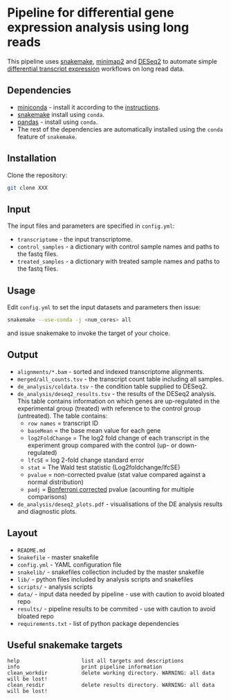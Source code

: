 Pipeline for differential gene expression analysis using long reads
==================================================================

This pipeline uses [snakemake](https://snakemake.readthedocs.io/en/stable/), [minimap2](https://github.com/lh3/minimap2) and [DESeq2](https://bioconductor.org/packages/release/bioc/html/DESeq2.html) to automate simple [differential transcript expression](https://www.ebi.ac.uk/training/online/course/functional-genomics-ii-common-technologies-and-data-analysis-methods/differential-gene) workflows on long read data.

Dependencies 
------------

- [miniconda](https://conda.io/miniconda.html) - install it according to the [instructions](https://conda.io/docs/user-guide/install/index.html).
- [snakemake](https://anaconda.org/bioconda/snakemake) install using `conda`.
- [pandas](https://anaconda.org/conda-forge/pandas) - install using `conda`.
- The rest of the dependencies are automatically installed using the `conda` feature of `snakemake`.

Installation
------------

Clone the repository:

```bash
git clone XXX
```

Input
-----

The input files and parameters are specified in `config.yml`:

- `transcriptome` - the input transcriptome.
- `control_samples` - a dictionary with control sample names and paths to the fastq files.
- `treated_samples` - a dictionary with treated sample names and paths to the fastq files.

Usage
-----

Edit `config.yml` to set the input datasets and parameters then issue:

```bash
snakemake --use-conda -j <num_cores> all
```

and issue snakemake <target> to invoke the target of your choice. 

Output
-----

- `alignments/*.bam` - sorted and indexed transcriptome alignments.
- `merged/all_counts.tsv` - the transcript count table including all samples.
- `de_analysis/coldata.tsv` - the condition table supplied to DESeq2.
- `de_analysis/deseq2_results.tsv` - the results of the DESeq2 analysis. This table contains information on which genes are up-regulated in the experimental group (treated) with reference to the control group (untreated). The table contains:
    * `row names` = transcript ID
    * `baseMean` = the base mean value for each gene
    * `log2FoldChange` = The log2 fold change of each transcript in the experiment group compared with the control (up- or down-regulated)
    * `lfcSE` = log 2-fold change standard error
    * `stat` = The Wald test statistic (Log2foldchange/lfcSE)
    * `pvalue` = non-corrected pvalue (stat value compared against a normal distribution)
    * `padj` = [Bonferroni corrected](https://en.wikipedia.org/wiki/Bonferroni_correction) pvalue (acounting for multiple comparisons)
- `de_analysis/deseq2_plots.pdf` - visualisations of the DE analysis results and diagnostic plots.

Layout
------

* `README.md`
* `Snakefile`         - master snakefile
* `config.yml`        - YAML configuration file
* `snakelib/`         - snakefiles collection included by the master snakefile
* `lib/`              - python files included by analysis scripts and snakefiles
* `scripts/`          - analysis scripts
* `data/`             - input data needed by pipeline - use with caution to avoid bloated repo
* `results/`          - pipeline results to be commited - use with caution to avoid bloated repo
* `requirements.txt`  - list of python package dependencies

Useful snakemake targets
------------------------

```
help                    list all targets and descriptions
info                    print pipeline information
clean_workdir           delete working directory. WARNING: all data will be lost!
clean_resdir            delete results directory. WARNING: all data will be lost!
```
